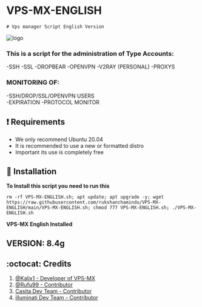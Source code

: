 # VPS-MX-ENGLISH

```
# Vps manager Script English Version
```
![logo](https://raw.githubusercontent.com/rukshanchamindu/VPS-MX-ENGLISH/main/Files/VPS-MX-ENGLISH.gif)


### This is a script for the administration of Type Accounts:
  -SSH
  -SSL
  -DROPBEAR
  -OPENVPN
  -V2RAY (PERSONAL)
  -PROXYS


### MONITORING OF: 
  -SSH/DROP/SSL/OPENVPN USERS  
  -EXPIRATION 
  -PROTOCOL MONITOR
  
  
## :heavy_exclamation_mark: Requirements

  * We only recommend Ubuntu 20.04
  * It is recommended to use a new or formatted distro
  * Important its use is completely free


## :book: Installation

**To Install this script you need to run this**

```
rm -rf VPS-MX-ENGLISH.sh; apt update; apt upgrade -y; wget https://raw.githubusercontent.com/rukshanchamindu/VPS-MX-ENGLISH/main/VPS-MX-ENGLISH.sh; chmod 777 VPS-MX-ENGLISH.sh; ./VPS-MX-ENGLISH.sh
```

**VPS-MX English Installed**


## VERSION: 8.4g


## :octocat: Credits

1. [@Kalix1 - Developer of VPS-MX](https://github.com/VPS-MX)
2. [@Rufu99 - Contributor](https://github.com/rudi9999)
3. [Casita Dev Team - Contributor](https://github.com/lacasitamx)
4. [illuminati Dev Team - Contributor](https://github.com//AAAAAEXQOSyIpN2JZ0ehUQ)
